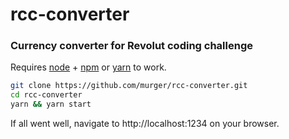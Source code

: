 # rcc-converter
### Currency converter for Revolut coding challenge

Requires [node](http://nodejs.org) + [npm](https://npmjs.com) or [yarn](https://yarnpkg.com) to work.

```sh
git clone https://github.com/murger/rcc-converter.git
cd rcc-converter
yarn && yarn start
```

If all went well, navigate to http://localhost:1234 on your browser.
